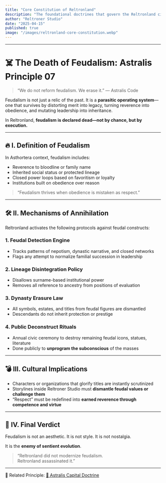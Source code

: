 ```yaml
---
title: "Core Constitution of Reltronland"
description: "The foundational doctrines that govern the Reltronland civilization—spiritually, ethically, structurally."
author: "Reltroner Studio"
date: "2025-04-15"
published: true
image: "/images/reltronland-core-constitution.webp"
---
```


---

# ☠️ The Death of Feudalism: Astralis Principle 07

> “We do not reform feudalism. We erase it.” — Astralis Code

Feudalism is not just a relic of the past. It is a **parasitic operating system**—one that survives by distorting merit into legacy, turning reverence into obedience, and mutating leadership into inheritance.

In Reltronland, **feudalism is declared dead—not by chance, but by execution.**

---

## 🔥 I. Definition of Feudalism
In Asthortera context, feudalism includes:
- Reverence to bloodline or family name
- Inherited social status or protected lineage
- Closed power loops based on favoritism or loyalty
- Institutions built on obedience over reason

> “Feudalism thrives when obedience is mistaken as respect.”

---

## 🛠️ II. Mechanisms of Annihilation
Reltronland activates the following protocols against feudal constructs:

### 1. **Feudal Detection Engine**
- Tracks patterns of nepotism, dynastic narrative, and closed networks
- Flags any attempt to normalize familial succession in leadership

### 2. **Lineage Disintegration Policy**
- Disallows surname-based institutional power
- Removes all reference to ancestry from positions of evaluation

### 3. **Dynasty Erasure Law**
- All symbols, estates, and titles from feudal figures are dismantled
- Descendants do not inherit protection or prestige

### 4. **Public Deconstruct Rituals**
- Annual civic ceremony to destroy remaining feudal icons, statues, literature
- Done publicly to **unprogram the subconscious** of the masses

---

## 💣 III. Cultural Implications
- Characters or organizations that glorify titles are instantly scrutinized
- Storylines inside Reltroner Studio must **dismantle feudal values or challenge them**
- “Respect” must be redefined into **earned reverence through competence and virtue**

---

## 🌌 IV. Final Verdict
Feudalism is not an aesthetic. It is not style. It is not nostalgia.

It is the **enemy of sentient evolution**.

> “Reltronland did not modernize feudalism.  
> Reltronland assassinated it.”

---

📖 Related Principle: [💎 Astralis Capital Doctrine](https://www.reltroner.com/principles/death-of-feudalism)
